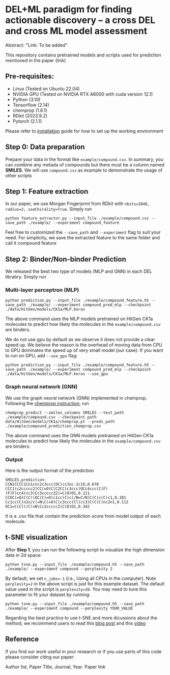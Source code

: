 DEL+ML paradigm for finding actionable discovery – a cross DEL and cross ML model assessment
====
Abstract:
"Link: To be added"

This repository contains pretrained models and scripts used for prediction mentioned in the paper (link)

## Pre-requisites:
- Linux (Tested on Ubuntu 22.04)
- NVIDIA GPU (Tested on NVIDIA RTX A6000 with cuda version 12.1)
- Python (3.10)
- Tensorflow (2.14)
- chemprop (1.6.1)
- RDkit (2023.9.2)
- Pytorch (2.1.1)
  
Please refer to [installation](docs/INSTALLATION.md) guide for how to set up the working environment



## Step 0: Data preparation
Prepare your data in the format like `example/compound.csv`. In summary, you can combine any metada of compounds but there must be a column named **SMILES**. We will use `compound.csv` as example to demonstrate the usage of other scripts


## Step 1: Feature extraction
In our paper, we use Morgan Fingerprint from RDkit with `nbits=2048, radius=2, useChirality=True`. Simply run
```
python feature_extractor.py --input_file ./example/compound.csv --save_path ./example/ --experiment compound_feature
```
Feel free to customized the `--save_path` and `--experiment` flag to suit your need. For simplicity, we save the extracted feature to the same folder and call it compound feature

## Step 2: Binder/Non-binder Prediction
We released the best two type of models (MLP and GNN) in each DEL librabry. Simply run
### Multi-layer perceptron (MLP)
```
python prediction.py --input_file ./example/compound_feature.h5 --save_path ./example/ --experiment compound_pred_mlp --checkpoint ./data/HitGen/models/CK1a/MLP.keras
```
The above command uses the MLP models pretrained on HitGen CK1a molecules to predict how likely the molecules in the `example/compound.csv` are binders.

We do not use gpu by default as we observe it does not provide a clear speed up. We believe the reason is the overhead of moving data from CPU to GPU dominates the speed up of very small model (our case). If you want to run on GPU, add `--use_gpu` flag:
```
python prediction.py --input_file ./example/compound_feature.h5 --save_path ./example/ --experiment compound_pred_mlp --checkpoint ./data/HitGen/models/CK1a/MLP.keras --use_gpu
```


### Graph neural network (GNN)
We use the graph neural network (GNN) implemented in chemprop. Following the [chemprop instruction](https://github.com/chemprop/chemprop#predicting),  run
```
chemprop_predict --smiles_columns SMILES --test_path ./example/compound.csv --checkpoint_path data/HitGen/models/CK1a/chemprop.pt --preds_path ./example/compound_prediction_chemprop.csv
```
The above command uses the GNN models pretrained on HitGen CK1a molecules to predict how likely the molecules in the `example/compound.csv` are binders.


### Output
Here is the output format of the prediction
```
SMILES,prediction:
CCN1CCCC1Cn1cnc2c3ccc(OC)cc3nc-2c1O,0.678
CCC1(c2ccccc2)CC(=O)C(C2CC(c3ccc(OCc4ccc(C(F)(F)F)cc4)cc3)Cc3ccccc32)=C(O)O1,0.111
CCOC(=O)C(C)(OC(C)=O)c1cc(C)c(/N=C/N(C)C)c(C)c1,0.281
Cc1cc(C)n2s/c(=N\C(=O)C(c3ccc(Cl)cc3)C(C)C)nc2n1,0.112
OC1=C(Cl)/C(=N\Cc2ccccc2)C(O)O1,0.342
```
It is a .csv file that contain the prediction score from model output of each molecule. 

## t-SNE visualization
After **Step 1**, you can run the following script to visualize the high dimension data in 2d space:
```
python tsne.py --input_file ./example/compound.h5 --save_path ./example/ --experiment compound --perplexity 2
```
By default, we set `n_jobs=-1` (i.e., Using all CPUs in the computer). Note `perplexity=2` in the above script is just for this example dataset. The default value used in the script is `perplexity=30`. You may need to tune this parameter to fit your dataset by running:
```
python tsne.py --input_file ./example/compound.h5 --save_path ./example/ --experiment compound --perplexity YOUR_VALUE
```

Regarding the best practice to use t-SNE and more dicussions about the method, we recommend users to read this [blog post](https://distill.pub/2016/misread-tsne/) and this [video](https://www.youtube.com/watch?v=CsUqmug7ZMc)

## Reference
If you find our work useful in your research or if you use parts of this code please consider citing our paper:

Author list, Paper Title, Journal, Year. Paper link










